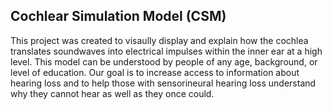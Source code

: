 ## Cochlear Simulation Model (CSM)

This project was created to visaully display and explain how the cochlea translates soundwaves into electrical impulses within the inner ear at a high level. This model can be understood by people of any age, background, or level of education. Our goal is to increase access to information about hearing loss and to help those with sensorineural hearing loss understand why they cannot hear as well as they once could.

